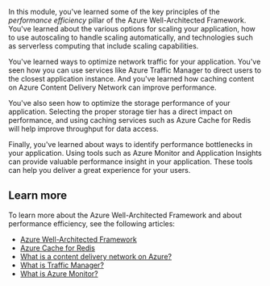 In this module, you've learned some of the key principles of the *performance efficiency* pillar of the Azure Well-Architected Framework. You've learned about the various options for scaling your application, how to use autoscaling to handle scaling automatically, and technologies such as serverless computing that include scaling capabilities.

You've learned ways to optimize network traffic for your application. You've seen how you can use services like Azure Traffic Manager to direct users to the closest application instance. And you've learned how caching content on Azure Content Delivery Network can improve performance.

You've also seen how to optimize the storage performance of your application. Selecting the proper storage tier has a direct impact on performance, and using caching services such as Azure Cache for Redis will help improve throughput for data access.

Finally, you've learned about ways to identify performance bottlenecks in your application. Using tools such as Azure Monitor and Application Insights can provide valuable performance insight in your application. These tools can help you deliver a great experience for your users.

## Learn more

To learn more about the Azure Well-Architected Framework and about performance efficiency, see the following articles:

- [Azure Well-Architected Framework](https://docs.microsoft.com/azure/architecture/framework?azure-portal=true)
- [Azure Cache for Redis](https://docs.microsoft.com/azure/azure-cache-for-redis/cache-overview?azure-portal=true)
- [What is a content delivery network on Azure?](https://docs.microsoft.com/azure/cdn/cdn-overview?azure-portal=true)
- [What is Traffic Manager?](https://docs.microsoft.com/azure/traffic-manager/traffic-manager-overview?azure-portal=true)
- [What is Azure Monitor?](https://docs.microsoft.com/azure/azure-monitor/overview?azure-portal=true)
